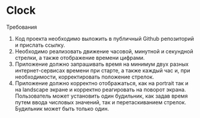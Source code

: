 # Clock
Требования
1. Код проекта необходимо выложить в публичный Github репозиторий и прислать ссылку.
2. Необходимо реализовать движение часовой, минутной и секундной стрелки, а также отображение времени цифрами.
3. Приложение должно запрашивать время на минимум двух разных интернет-сервисах времени при старте, а также каждый час и, при необходимости, корректировать положение стрелок.
4. Приложение должно корректно отображаться, как на portrait так и на landscape экране и корректно реагировать на поворот экрана.
Пользователь может установить один будильник, как задав время путем ввода числовых значений, так и перетаскиванием стрелок. Будильник может быть только один.
